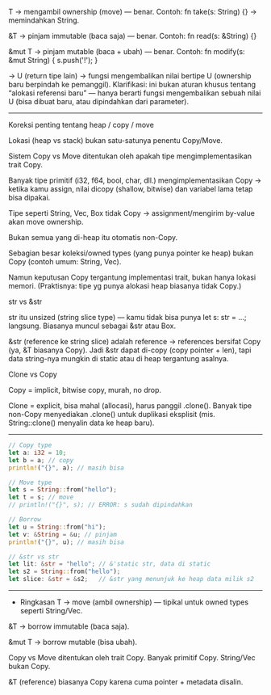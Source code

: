 T → mengambil ownership (move) — benar.
Contoh: fn take(s: String) {} → memindahkan String.

&T → pinjam immutable (baca saja) — benar.
Contoh: fn read(s: &String) {}

&mut T → pinjam mutable (baca + ubah) — benar.
Contoh: fn modify(s: &mut String) { s.push('!'); }

-> U (return tipe lain) → fungsi mengembalikan nilai bertipe U (ownership baru berpindah ke pemanggil).
Klarifikasi: ini bukan aturan khusus tentang “alokasi referensi baru” — hanya berarti fungsi mengembalikan sebuah nilai U (bisa dibuat baru, atau dipindahkan dari parameter).

---

Koreksi penting tentang heap / copy / move

Lokasi (heap vs stack) bukan satu-satunya penentu Copy/Move.

Sistem Copy vs Move ditentukan oleh apakah tipe mengimplementasikan trait Copy.

Banyak tipe primitif (i32, f64, bool, char, dll.) mengimplementasikan Copy → ketika kamu assign, nilai dicopy (shallow, bitwise) dan variabel lama tetap bisa dipakai.

Tipe seperti String, Vec<T>, Box<T> tidak Copy → assignment/mengirim by-value akan move ownership.

Bukan semua yang di-heap itu otomatis non-Copy.

Sebagian besar koleksi/owned types (yang punya pointer ke heap) bukan Copy (contoh umum: String, Vec).

Namun keputusan Copy tergantung implementasi trait, bukan hanya lokasi memori. (Praktisnya: tipe yg punya alokasi heap biasanya tidak Copy.)

str vs &str

str itu unsized (string slice type) — kamu tidak bisa punya let s: str = ...; langsung. Biasanya muncul sebagai &str atau Box<str>.

&str (reference ke string slice) adalah reference → references bersifat Copy (ya, &T biasanya Copy). Jadi &str dapat di-copy (copy pointer + len), tapi data string-nya mungkin di static atau di heap tergantung asalnya.

Clone vs Copy

Copy = implicit, bitwise copy, murah, no drop.

Clone = explicit, bisa mahal (allocasi), harus panggil .clone(). Banyak tipe non-Copy menyediakan .clone() untuk duplikasi eksplisit (mis. String::clone() menyalin data ke heap baru).


---

```rust
// Copy type
let a: i32 = 10;
let b = a; // copy
println!("{}", a); // masih bisa

// Move type
let s = String::from("hello");
let t = s; // move
// println!("{}", s); // ERROR: s sudah dipindahkan

// Borrow
let u = String::from("hi");
let v: &String = &u; // pinjam
println!("{}", u); // masih bisa

// &str vs str
let lit: &str = "hello"; // &'static str, data di static
let s2 = String::from("hello");
let slice: &str = &s2;   // &str yang menunjuk ke heap data milik s2
```

---
* Ringkasan
T → move (ambil ownership) — tipikal untuk owned types seperti String/Vec.

&T → borrow immutable (baca saja).

&mut T → borrow mutable (bisa ubah).

Copy vs Move ditentukan oleh trait Copy. Banyak primitif Copy. String/Vec bukan Copy.

&T (reference) biasanya Copy karena cuma pointer + metadata disalin.
